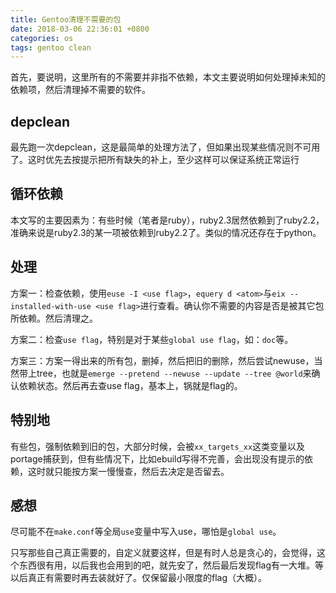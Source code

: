 ```yaml
---
title: Gentoo清理不需要的包
date: 2018-03-06 22:36:01 +0800
categories: os
tags: gentoo clean
---
```


首先，要说明，这里所有的不需要并非指不依赖，本文主要说明如何处理掉未知的依赖项，然后清理掉不需要的软件。

## depclean
最先跑一次depclean，这是最简单的处理方法了，但如果出现某些情况则不可用了。这时优先去按提示把所有缺失的补上，至少这样可以保证系统正常运行

## 循环依赖
本文写的主要因素为：有些时候（笔者是ruby），ruby2.3居然依赖到了ruby2.2，准确来说是ruby2.3的某一项被依赖到ruby2.2了。类似的情况还存在于python。

## 处理
方案一：检查依赖，使用`euse -I <use flag>`，`equery d <atom>`与`eix --installed-with-use <use flag>`进行查看。确认你不需要的内容是否是被其它包所依赖。然后清理之。

方案二：检查`use flag`，特别是对于某些`global use flag`，如：`doc`等。

方案三：方案一得出来的所有包，删掉，然后把旧的删除，然后尝试newuse，当然带上tree，也就是`emerge --pretend --newuse --update --tree @world`来确认依赖状态。然后再去查use flag，基本上，锅就是flag的。

## 特别地
有些包，强制依赖到旧的包，大部分时候，会被`xx_targets_xx`这类变量以及portage捕获到，但有些情况下，比如ebuild写得不完善，会出现没有提示的依赖，这时就只能按方案一慢慢查，然后去决定是否留去。

## 感想
尽可能不在`make.conf`等全局`use`变量中写入use，哪怕是`global use`。

只写那些自己真正需要的，自定义就要这样，但是有时人总是贪心的，会觉得，这个东西很有用，以后我也会用到的吧，就先安了，然后最后发现flag有一大堆。等以后真正有需要时再去装就好了。仅保留最小限度的flag（大概）。



